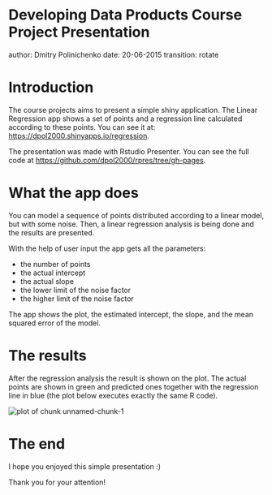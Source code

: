 Developing Data Products Course Project Presentation
========================================================
author: Dmitry Polinichenko
date: 20-06-2015
transition: rotate

Introduction
========================================================

The course projects aims to present a simple shiny application.
The Linear Regression app shows a set of points and a regression line 
calculated according to these points. You can see it at: https://dpol2000.shinyapps.io/regression.

The presentation was made with Rstudio Presenter. You can see the full code at 
https://github.com/dpol2000/rpres/tree/gh-pages.

What the app does
========================================================

You can model a sequence of points distributed according to a linear model,
but with some noise. Then, a linear regression analysis is being done and the results are presented.

With the help of user input the app gets all the parameters:

- the number of points
- the actual intercept
- the actual slope
- the lower limit of the noise factor
- the higher limit of the noise factor

The app shows the plot, the estimated intercept, the slope, and the mean squared error of the model.


The results
========================================================

After the regression analysis the result is shown on the plot. The actual points
are shown in green and predicted ones together with the regression line in blue 
(the plot below executes exactly the same R code). 

![plot of chunk unnamed-chunk-1](pres-figure/unnamed-chunk-1-1.png) 


The end
========================================================

I hope you enjoyed this simple presentation :)

Thank you for your attention!


